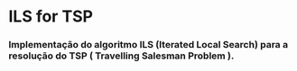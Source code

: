 # ILS for TSP
### Implementação do algoritmo ILS (Iterated Local Search) para a resolução do TSP ( Travelling Salesman Problem ).
